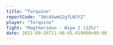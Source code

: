 ```yaml
---
title: "Torquine"
reportCode: "3Hc4XwmG2gfLWJYZ"
player: "Torquine"
fight: "Magtheridon - Wipe 2 (22%)"
date: 2021-09-26T21:48:45.419000+00:00
---
```

